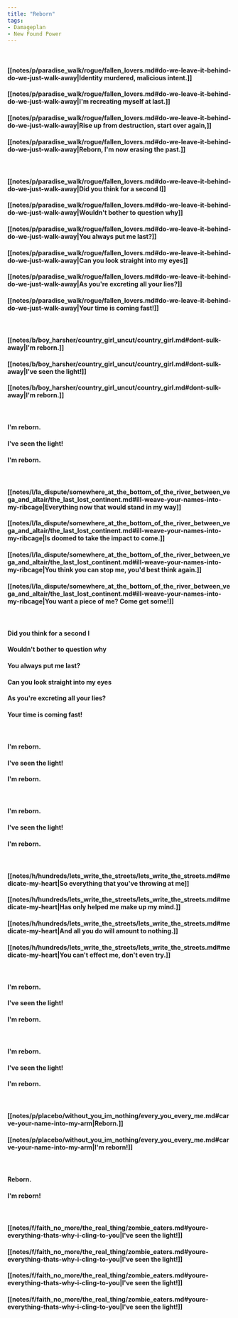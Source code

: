 ```yaml
---
title: "Reborn"
tags:
- Damageplan
- New Found Power
---
```

&nbsp;
#### [[notes/p/paradise_walk/rogue/fallen_lovers.md#do-we-leave-it-behind-do-we-just-walk-away|Identity murdered, malicious intent.]]
#### [[notes/p/paradise_walk/rogue/fallen_lovers.md#do-we-leave-it-behind-do-we-just-walk-away|I'm recreating myself at last.]]
#### [[notes/p/paradise_walk/rogue/fallen_lovers.md#do-we-leave-it-behind-do-we-just-walk-away|Rise up from destruction, start over again,]]
#### [[notes/p/paradise_walk/rogue/fallen_lovers.md#do-we-leave-it-behind-do-we-just-walk-away|Reborn, I'm now erasing the past.]]
&nbsp;
#### [[notes/p/paradise_walk/rogue/fallen_lovers.md#do-we-leave-it-behind-do-we-just-walk-away|Did you think for a second I]]
#### [[notes/p/paradise_walk/rogue/fallen_lovers.md#do-we-leave-it-behind-do-we-just-walk-away|Wouldn't bother to question why]]
#### [[notes/p/paradise_walk/rogue/fallen_lovers.md#do-we-leave-it-behind-do-we-just-walk-away|You always put me last?]]
#### [[notes/p/paradise_walk/rogue/fallen_lovers.md#do-we-leave-it-behind-do-we-just-walk-away|Can you look straight into my eyes]]
#### [[notes/p/paradise_walk/rogue/fallen_lovers.md#do-we-leave-it-behind-do-we-just-walk-away|As you're excreting all your lies?]]
#### [[notes/p/paradise_walk/rogue/fallen_lovers.md#do-we-leave-it-behind-do-we-just-walk-away|Your time is coming fast!]]
&nbsp;
#### [[notes/b/boy_harsher/country_girl_uncut/country_girl.md#dont-sulk-away|I'm reborn.]]
#### [[notes/b/boy_harsher/country_girl_uncut/country_girl.md#dont-sulk-away|I've seen the light!]]
#### [[notes/b/boy_harsher/country_girl_uncut/country_girl.md#dont-sulk-away|I'm reborn.]]
&nbsp;
#### I'm reborn.
#### I've seen the light!
#### I'm reborn.
&nbsp;
#### [[notes/l/la_dispute/somewhere_at_the_bottom_of_the_river_between_vega_and_altair/the_last_lost_continent.md#ill-weave-your-names-into-my-ribcage|Everything now that would stand in my way]]
#### [[notes/l/la_dispute/somewhere_at_the_bottom_of_the_river_between_vega_and_altair/the_last_lost_continent.md#ill-weave-your-names-into-my-ribcage|Is doomed to take the impact to come.]]
#### [[notes/l/la_dispute/somewhere_at_the_bottom_of_the_river_between_vega_and_altair/the_last_lost_continent.md#ill-weave-your-names-into-my-ribcage|You think you can stop me, you'd best think again.]]
#### [[notes/l/la_dispute/somewhere_at_the_bottom_of_the_river_between_vega_and_altair/the_last_lost_continent.md#ill-weave-your-names-into-my-ribcage|You want a piece of me? Come get some!]]
&nbsp;
#### Did you think for a second I
#### Wouldn't bother to question why
#### You always put me last?
#### Can you look straight into my eyes
#### As you're excreting all your lies?
#### Your time is coming fast!
&nbsp;
#### I'm reborn.
#### I've seen the light!
#### I'm reborn.
&nbsp;
#### I'm reborn.
#### I've seen the light!
#### I'm reborn.
&nbsp;
#### [[notes/h/hundreds/lets_write_the_streets/lets_write_the_streets.md#medicate-my-heart|So everything that you've throwing at me]]
#### [[notes/h/hundreds/lets_write_the_streets/lets_write_the_streets.md#medicate-my-heart|Has only helped me make up my mind.]]
#### [[notes/h/hundreds/lets_write_the_streets/lets_write_the_streets.md#medicate-my-heart|And all you do will amount to nothing.]]
#### [[notes/h/hundreds/lets_write_the_streets/lets_write_the_streets.md#medicate-my-heart|You can't effect me, don't even try.]]
&nbsp;
#### I'm reborn.
#### I've seen the light!
#### I'm reborn.
&nbsp;
#### I'm reborn.
#### I've seen the light!
#### I'm reborn.
&nbsp;
#### [[notes/p/placebo/without_you_im_nothing/every_you_every_me.md#carve-your-name-into-my-arm|Reborn.]]
#### [[notes/p/placebo/without_you_im_nothing/every_you_every_me.md#carve-your-name-into-my-arm|I'm reborn!]]
&nbsp;
#### Reborn.
#### I'm reborn!
&nbsp;
#### [[notes/f/faith_no_more/the_real_thing/zombie_eaters.md#youre-everything-thats-why-i-cling-to-you|I've seen the light!]]
#### [[notes/f/faith_no_more/the_real_thing/zombie_eaters.md#youre-everything-thats-why-i-cling-to-you|I've seen the light!]]
#### [[notes/f/faith_no_more/the_real_thing/zombie_eaters.md#youre-everything-thats-why-i-cling-to-you|I've seen the light!]]
#### [[notes/f/faith_no_more/the_real_thing/zombie_eaters.md#youre-everything-thats-why-i-cling-to-you|I've seen the light!]]
